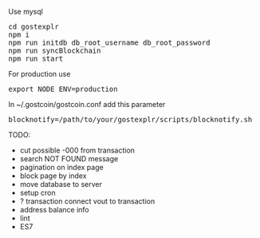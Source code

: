 Use mysql
<pre>
cd gostexplr
npm i
npm run initdb db_root_username db_root_password
npm run syncBlockchain
npm run start
</pre>

For production use
<pre>
export NODE_ENV=production
</pre>

In ~/.gostcoin/gostcoin.conf add this parameter
<pre>
blocknotify=/path/to/your/gostexplr/scripts/blocknotify.sh
</pre>

TODO:
 - cut possible -000 from transaction
 - search NOT FOUND message
 - pagination on index page
 - block page by index
 - move database to server
 - setup cron
 - ? transaction connect vout to transaction
 - address balance info
 - lint
 - ES7
